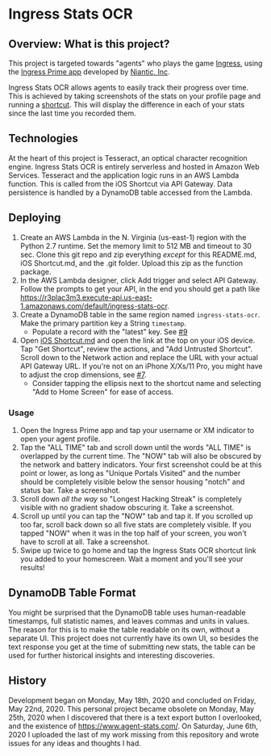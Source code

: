 # Ingress Stats OCR


## Overview: What is this project?

This project is targeted towards "agents" who plays the game [Ingress](https://ingress.com/), using the [Ingress Prime app](https://apps.apple.com/us/app/ingress/id576505181) developed by [Niantic, Inc](https://nianticlabs.com/en/products/).

Ingress Stats OCR allows agents to easily track their progress over time. This is achieved by taking screenshots of the stats on your profile page and running a [shortcut](https://support.apple.com/en-us/HT208309). This will display the difference in each of your stats since the last time you recorded them.


## Technologies

At the heart of this project is Tesseract, an optical character recognition engine. Ingress Stats OCR is entirely serverless and hosted in Amazon Web Services. Tesseract and the application logic runs in an AWS Lambda function. This is called from the iOS Shortcut via API Gateway. Data persistence is handled by a DynamoDB table accessed from the Lambda.


## Deploying

1. Create an AWS Lambda in the N. Virginia (us-east-1) region with the Python 2.7 runtime. Set the memory limit to 512 MB and timeout to 30 sec. Clone this git repo and zip everything _except_ for this README.md, iOS Shortcut.md, and the .git folder. Upload this zip as the function package.
2. In the AWS Lambda designer, click Add trigger and select API Gateway. Follow the prompts to get your API, in the end you should get a path like https://r3plac3m3.execute-api.us-east-1.amazonaws.com/default/ingress-stats-ocr.
3. Create a DynamoDB table in the same region named `ingress-stats-ocr`. Make the primary partition key a String `timestamp`.
   - Populate a record with the "latest" key. See [#9](https://github.com/seth10/ingress-stats-ocr/issues/9)
4. Open [iOS Shortcut.md](/iOS%20Shortcut.md) and open the link at the top on your iOS device. Tap "Get Shortcut", review the actions, and "Add Untrusted Shortcut". Scroll down to the Network action and replace the URL with your actual API Gateway URL. If you're not on an iPhone X/Xs/11 Pro, you might have to adjust the crop dimensions, see [#7](https://github.com/seth10/ingress-stats-ocr/issues/7).
   - Consider tapping the ellipsis next to the shortcut name and selecting "Add to Home Screen" for ease of access.

### Usage

1. Open the Ingress Prime app and tap your username or XM indicator to open your agent profile.
2. Tap the "ALL TIME" tab and scroll down until the words "ALL TIME" is overlapped by the current time. The "NOW" tab will also be obscured by the network and battery indicators. Your first screenshot could be at this point or lower, as long as "Unique Portals Visited" and the number should be completely visible below the sensor housing "notch" and status bar. Take a screenshot.
3. Scroll down _all the way_ so "Longest Hacking Streak" is completely visible with no gradient shadow obscuring it. Take a screenshot.
4. Scroll up until you can tap the "NOW" tab and tap it. If you scrolled up too far, scroll back down so all five stats are completely visible. If you tapped "NOW" when it was in the top half of your screen, you won't have to scroll at all. Take a screenshot.
5. Swipe up twice to go home and tap the Ingress Stats OCR shortcut link you added to your homescreen. Wait a moment and you'll see your results!


## DynamoDB Table Format

You might be surprised that the DynamoDB table uses human-readable timestamps, full statistic names, and leaves commas and units in values. The reason for this is to make the table readable on its own, without a separate UI. This project does not currently have its own UI, so besides the text response you get at the time of submitting new stats, the table can be used for further historical insights and interesting discoveries.


## History

Development began on Monday, May 18th, 2020 and concluded on Friday, May 22nd, 2020. This personal project became obsolete on Monday, May 25th, 2020 when I discovered that there is a text export button I overlooked, and the existence of https://www.agent-stats.com/. On Saturday, June 6th, 2020 I uploaded the last of my work missing from this repository and wrote issues for any ideas and thoughts I had.
